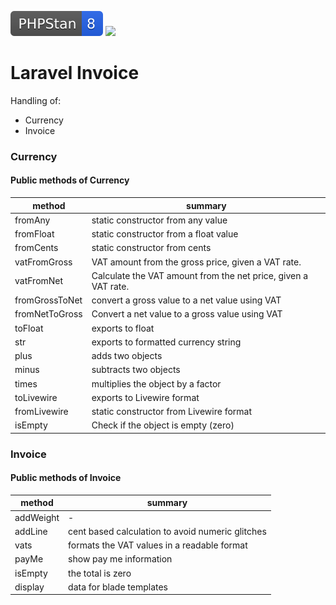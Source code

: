 <!--

This file was written by 'make-markdown.php' line 14 using
SchenkeIo\PackagingTools\Markdown\MarkdownAssembler

Do not edit manually as it will be overwritten.

-->

[![](.github/phpstan.svg)]()
[![](.github/coverage.svg)]()


# Laravel Invoice

Handling of:
- Currency
- Invoice




### Currency



#### Public methods of Currency

| method         | summary                                                        |
|----------------|----------------------------------------------------------------|
| fromAny        | static constructor from any value                              |
| fromFloat      | static constructor from a float value                          |
| fromCents      | static constructor from cents                                  |
| vatFromGross   | VAT amount from the gross price, given a VAT rate.             |
| vatFromNet     | Calculate the VAT amount from the net price, given a VAT rate. |
| fromGrossToNet | convert a gross value to a net value using VAT                 |
| fromNetToGross | Convert a net value to a gross value using VAT                 |
| toFloat        | exports to float                                               |
| str            | exports to formatted currency string                           |
| plus           | adds two objects                                               |
| minus          | subtracts two objects                                          |
| times          | multiplies the object by a factor                              |
| toLivewire     | exports to Livewire format                                     |
| fromLivewire   | static constructor from Livewire format                        |
| isEmpty        | Check if the object is empty (zero)                            |



### Invoice



#### Public methods of Invoice

| method    | summary                                          |
|-----------|--------------------------------------------------|
| addWeight | -                                                |
| addLine   | cent based calculation to avoid numeric glitches |
| vats      | formats the VAT values in a readable format      |
| payMe     | show pay me information                          |
| isEmpty   | the total is zero                                |
| display   | data for blade templates                         |



